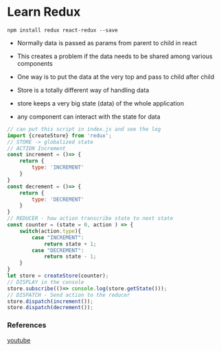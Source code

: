 # Learn Redux

`npm install redux react-redux --save`

- Normally data is passed as params from parent to child in react
- This creates a problem if the data needs to be shared among various components
- One way is to put the data at the very top and pass to child after child

- Store is a totally different way of handling data
- store keeps a very big state (data) of the whole application
- any component can interact with the state for data

```javascript
// can put this script in index.js and see the log
import {createStore} from 'redux';
// STORE -> globalized state
// ACTION Increment
const increment = ()=> {
    return {
        type: 'INCREMENT'
    }
}
const decrement = ()=> {
    return {
        type: 'DECREMENT'
    }
}
// REDUCER - how action transcribe state to next state
const counter = (state = 0, action ) => {
    switch(action.type){
        case "INCREMENT":
            return state + 1;
        case "DECREMENT":
            return state - 1;
    }
}
let store = createStore(counter);
// DISPLAY in the console
store.subscribe(()=> console.log(store.getState()));
// DISPATCH - Send action to the reducer
store.dispatch(increment());
store.dispatch(decrement());
```

### References
[youtube](https://www.youtube.com/watch?v=CVpUuw9XSjY)